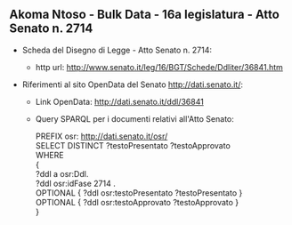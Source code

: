 ## Akoma Ntoso - Bulk Data - 16a legislatura - Atto Senato n. 2714 ##

* Scheda del Disegno di Legge - Atto Senato n. 2714:
	* http url: http://www.senato.it/leg/16/BGT/Schede/Ddliter/36841.htm

* Riferimenti al sito OpenData del Senato http://dati.senato.it/:
	* Link OpenData: http://dati.senato.it/ddl/36841
	* Query SPARQL per i documenti relativi all'Atto Senato:

        PREFIX osr: <http://dati.senato.it/osr/>  
		SELECT DISTINCT ?testoPresentato ?testoApprovato  
		WHERE  
		{  
		    ?ddl a osr:Ddl.  
		    ?ddl osr:idFase 2714 .  
		    OPTIONAL { ?ddl osr:testoPresentato ?testoPresentato }  
		    OPTIONAL { ?ddl osr:testoApprovato ?testoApprovato }  
		}
		
